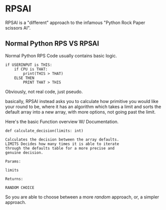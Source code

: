 # RPSAI
RPSAI is a "different" approach to the infamous "Python Rock Paper scissors AI".
## Normal Python RPS VS RPSAI
Normal Python RPS Code usually contains basic logic.

```
if USERINPUT is THIS:
    if CPU is THAT:
        print(THIS > THAT)
    ELSE THEN
        PRINT THAT > THIS
```

Obviously, not real code, just pseudo.

basically, RPSAI instead asks you to calculate how primitive you would like
your round to be, where it has an algorithm which takes a limit and sorts the default
array into a new array, with more options, not going past the limit.

Here's the basic Function overview W/ Documentation.

```
def calculate_decision(limits: int)

Calculates the decision between the array defaults. 
LIMITS Decides how many times it is able to iterate 
through the defaults table for a more precise and 
genuine decision.

Params:

limits 

Returns:

RANDOM CHOICE
```
So you are able to choose between a more *random* approach,
or, a simpler approach.